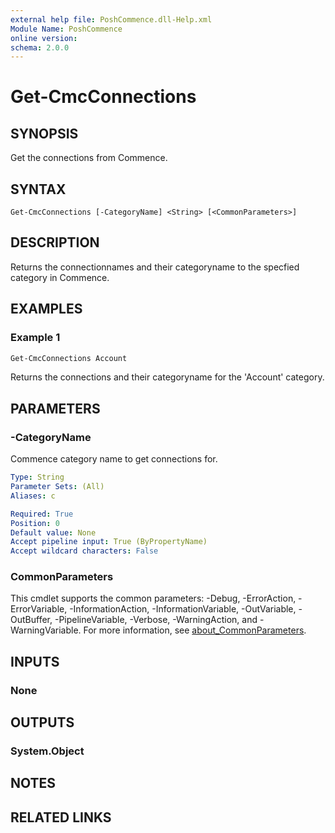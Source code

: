```yaml
---
external help file: PoshCommence.dll-Help.xml
Module Name: PoshCommence
online version:
schema: 2.0.0
---
```


# Get-CmcConnections

## SYNOPSIS
Get the connections from Commence.

## SYNTAX

```
Get-CmcConnections [-CategoryName] <String> [<CommonParameters>]
```

## DESCRIPTION
Returns the connectionnames and their categoryname to the specfied category in Commence.

## EXAMPLES

### Example 1
```powershell
Get-CmcConnections Account
```

Returns the connections and their categoryname for the 'Account' category.

## PARAMETERS

### -CategoryName
Commence category name to get connections for.

```yaml
Type: String
Parameter Sets: (All)
Aliases: c

Required: True
Position: 0
Default value: None
Accept pipeline input: True (ByPropertyName)
Accept wildcard characters: False
```

### CommonParameters
This cmdlet supports the common parameters: -Debug, -ErrorAction, -ErrorVariable, -InformationAction, -InformationVariable, -OutVariable, -OutBuffer, -PipelineVariable, -Verbose, -WarningAction, and -WarningVariable. For more information, see [about_CommonParameters](http://go.microsoft.com/fwlink/?LinkID=113216).

## INPUTS

### None

## OUTPUTS

### System.Object
## NOTES

## RELATED LINKS
